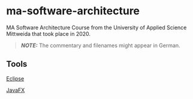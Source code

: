# ma-software-architecture

MA Software Architecture Course from the University of Applied Science Mittweida that took place in 2020.

> **_NOTE:_** The commentary and filenames might appear in German.

## Tools

[Eclipse](https://www.eclipse.org)

[JavaFX](https://openjfx.io/)